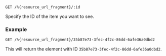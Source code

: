`GET /%{resource_url_fragment}/:id`

Specify the ID of the item you want to see.

### Example

`GET /%{resource_url_fragment}/35b87e73-3fec-4f2c-86dd-6afe36a0dbd2`

This will return the element with ID `35b87e73-3fec-4f2c-86dd-6afe36a0dbd2`.
